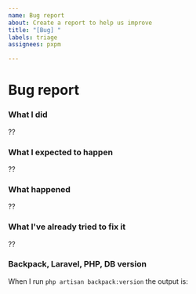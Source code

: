 ```yaml
---
name: Bug report
about: Create a report to help us improve
title: "[Bug] "
labels: triage
assignees: pxpm

---
```


# Bug report

### What I did

??

### What I expected to happen

??

### What happened

??

### What I've already tried to fix it

??

### Backpack, Laravel, PHP, DB version

When I run ```php artisan backpack:version``` the output is:

